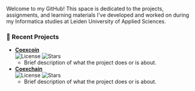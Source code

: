 Welcome to my GitHub! This space is dedicated to the projects, assignments, and learning materials I've developed and worked on during my Informatica studies at Leiden University of Applied Sciences.

### 🚀 Recent Projects
- **[Coexcoin](https://github.com/s1145074/coexcoin)**  
  ![License](https://img.shields.io/github/license/s1145074/coexcoin?style=flat-square)
  ![Stars](https://img.shields.io/github/stars/s1145074/coexcoin?style=flat-square)
  - Brief description of what the project does or is about.
- **[Coexchain](https://github.com/s1145074/coexchain)**  
  ![License](https://img.shields.io/github/license/s1145074/coexchain?style=flat-square)
  ![Stars](https://img.shields.io/github/stars/s1145074/coexchain?style=flat-square)
  - Brief description of what the project does or is about.

